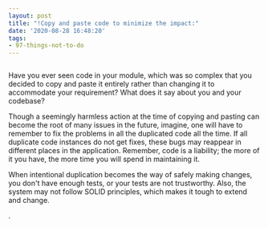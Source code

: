 ```yaml
---
layout: post
title: "!Copy and paste code to minimize the impact:"
date: '2020-08-28 16:48:20'
tags:
- 97-things-not-to-do
---
```


<figure class="kg-card kg-image-card"><img src="/content/images/2020/08/image.png" class="kg-image" alt srcset="/content/images/2020/08/image.png 600w"></figure>

Have you ever seen code in your module, which was so complex that you decided to copy and paste it entirely rather than changing it to accommodate your requirement? What does it say about you and your codebase?

Though a seemingly harmless action at the time of copying and pasting can become the root of many issues in the future, imagine, one will have to remember to fix the problems in all the duplicated code all the time. If all duplicate code instances do not get fixes, these bugs may reappear in different places in the application. Remember, code is a liability; the more of it you have, the more time you will spend in maintaining it.

When intentional duplication becomes the way of safely making changes, you don't have enough tests, or your tests are not trustworthy. Also, the system may not follow SOLID principles, which makes it tough to extend and change.

.

